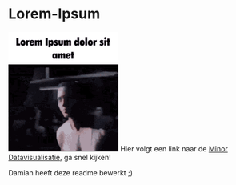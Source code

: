 # Lorem-Ipsum
![Lorem Ipsum gif](lorem-ipsum-dolor-sit-amet-rap.gif)
Hier volgt een link naar de [Minor Datavisualisatie](https://cmd-viscom.gitbook.io/3-3-dataviz), ga snel kijken!

Damian heeft deze readme bewerkt ;)
